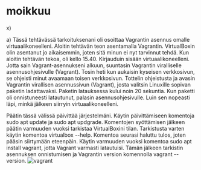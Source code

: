 # moikkuu

x)

a) Tässä tehtävässä tarkoituksenani oli osoittaa Vagrantin asennus omalle virtuaalikoneelleni. Aloitin tehtävän teon asentamalla Vagrantin. VirtualBoxin olin asentanut jo aikaisemmin, joten sitä minun ei nyt tarvinnut tehdä. Kun aloitin tehtävän tekoa, oli kello 15.40. Kirjauduin sisään virtuaalikoneelleni. Jotta sain Vagrant-asennukseni alkuun, suuntasin Vagrantin viralliselle asennusohjesivulle (Vagrant). Tosin heti kun aukaisin kyseisen verkkosivun, se ohjeisti minut avaamaan toisen verkkosivun. Tottelin ohjeistusta ja avasin Vagrantin virallisen asennussivun (Vagrant), josta valitsin Linuxille sopivan paketin ladattavaksi. Paketin latauksessa kului noin 20 sekuntia. Kun paketti oli onnistuneesti latautunut, palasin asennusohjesivulle. Luin sen nopeasti läpi, minkä jälkeen siirryin virtuaalikoneelleni.

Päätin tässä välissä päivittää järjestelmäni. Käytin päivittämiseen komentoja sudo apt update ja sudo apt updgrade. Komentojen syöttämisen jälkeen päätin varmuuden vuoksi tarkistaa VirtualBoxini tilan. Tarkistusta varten käytin komentoa virtualbox --help. Komentoa seurasi haluttu tulos, joten pääsin siirtymään eteenpäin. Käytin varmuuden vuoksi komentoa sudo apt install vagrant, jotta Vagrant varmasti latautuisi. Tämän jälkeen tarkistin asennuksen onnistumisen ja Vagrantin version komennolla vagrant --version.
![vagrant](https://github.com/user-attachments/assets/d2dab1dc-c6fc-43fa-b713-96a9e9aca31b)
